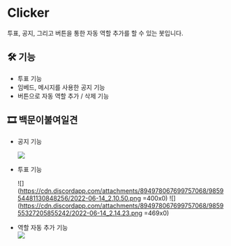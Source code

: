 # Clicker
투표, 공지, 그리고 버튼을 통한 자동 역할 추가를 할 수 있는 봇입니다.

## 🛠️ 기능
- 투표 기능
- 임베드, 메시지를 사용한 공지 기능
- 버튼으로 자동 역할 추가 / 삭제 기능

## 🎞️ 백문이불여일견

- 공지 기능  

   ![](https://cdn.discordapp.com/attachments/894978067699757068/947748214998720612/unknown.png)

- 투표 기능

   ![](https://cdn.discordapp.com/attachments/894978067699757068/985954481130848256/2022-06-14_2.10.50.png =400x0)
   ![](https://cdn.discordapp.com/attachments/894978067699757068/985955327205855242/2022-06-14_2.14.23.png =469x0)

- 역할 자동 추가 기능  
    ![](https://cdn.discordapp.com/attachments/898886636434260008/899715900582805504/Clicker-Canary_Demo2.1.gif)
